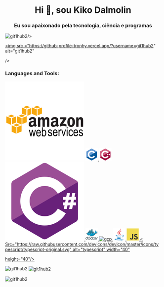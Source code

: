 <h1 align="center">Hi 👋, sou Kiko Dalmolin</h1>
<h3 align="center">Eu sou apaixonado pela tecnologia, ciência e programas</h3>

<p align="left"> <img src="https://komarev.com/ghpvc/?username=git1hub2&label=Profile%20views&color=0e75b6&style=flat" alt="git1hub2"

/> </p><p align="left"> <a href="https://github.com/ryo-ma/github-profile-trophy"><img src ="https://github-profile-trophy.vercel.app/?username=git1hub2" alt="git1hub2"


/></a> </p><h3 align="left">Languages and Tools:</h3>
<p align="left". > <a href="https://aws.amazon.com" target="_blank"> <img src="https://raw.githubusercontent.com/devicons/devicon/master/icons/amazonwebservices/amazonwebservices-original-wordmark.svg" alt="aws" largura="40" altura="40"/></a> <a href="https://www.cprogramming.com/" target="_blank"> <img src="https://raw.githubusercontent.com/devicons/devicon/master/icons/c/c-original.svg" alt="c" width="40" height="40"/> </a><a hrefa=="https://www.w3schools.com/cpp/" target="_blank"> <img src="https://raw.githubusercontent.com/devicons/devicon/master/icons/cplusplus/cplusplus-original.svg" alt="cplusplus" width="40" height="40"/> </a><a href="https://www.w3schools.com/cs/="_blank"> <img src="https://raw.githubusercontent.com/devicons/devicon/master/icons/csharp/csharp-original.svg" alt="csharp" largura="40" altura="40"/> </a><a href="https://www.docker.com/" target="_blank"> <img src="https://raw.githubusercontent.com/devicons/devicon/master/icons/docker/docker-original-wordmark.svg" alt="docker" width="40" height="40"/> </a><a href="https://cloud.google.com" target=" _blank"> <img src="https://www.vectorlogo.zone/logos/google_cloud/google_cloud-icon.svg" alt="gcp" width="40" height="40"/> </a><a href="https://www.java.com" target="_blank"> <img src="https://raw.githubusercontent.com/devicons/devicon/master/icons/java/java-original.svg" alt="java" width="40" height="40 "/> </a><a href="https://developer.mozilla.org/en-US/docs/Web/JavaScript" target="_blank"> <img src="https://raw.githubusercontent.com/devicons/devicon/master/icons/javascript/javascript-original.svg" alt="javascript" width="40" height="40"/> </a><a href="https://www.typescriptlang.org/" target="_blank"> < Src="https://raw.githubusercontent.com/devicons/devicon/master/icons/typescript/typescript-original.svg" alt="typescript" width="40"

height="40"/> </a></p><p><img align="left" src="https://github-readme-stats.vercel.app/api/top-langs?username=git1hub2&show_icons=true&locale=en&layout=compact" alt="git1hub2" /></p>

<p>&nbsp;<img align="center" src="https://github-readme-stats.vercel.app/api?username=git1hub2&show_icons=true&locale=en" alt="git1hub2" /></p>

<p><img align="center" src="https://github-readme-streak-stats.herokuapp.com/?user=git1hub2&" alt="git1hub2" /></p>

